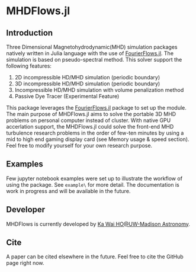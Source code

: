 # MHDFlows.jl

## Introduction
Three Dimensional Magnetohydrodynamic(MHD) simulation packages natively written in Julia language with the use of [FourierFlows.jl](http://github.com/FourierFlows/FourierFlows.jl). The simulation is based on pseudo-spectral method. This solver support the following features:

1. 2D incompressible HD/MHD simulation (periodic boundary)
2. 3D incompressible HD/MHD simulation (periodic boundary)
3. Incompressible  HD/MHD simulation with volume penalization method
4. Passive Dye Tracer (Experimental Feature)

This package leverages the [FourierFlows.jl](http://github.com/FourierFlows/FourierFlows.jl) package to set up the module. The main purpose of MHDFlows.jl aims to solve the portable 3D MHD problems on personal computer instead of cluster. With native GPU accerlation support, the MHDFlows.jl could solve the front-end MHD turbulence research problems in the order of few-ten minutes by using a mid to high end gaming display card (see Memory usage & speed section). Feel free to modify yourself for your own research purpose.  

## Examples
Few jupyter notebook examples were set up to illustrate the workflow of using the package. See `example\` for more detail.  The documentation is work in progress and will be available in the future. 

## Developer
MHDFlows is currently developed by [Ka Wai HO@UW-Madison Astronomy](https://scholar.google.com/citations?user=h2j8wbYAAAAJ&hl=en).

## Cite
A paper can be cited elsewhere in the future. Feel free to cite the GitHub page right now. 
